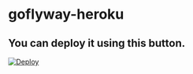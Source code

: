 # goflyway-heroku

## You can deploy it using this button.
[![Deploy](https://www.herokucdn.com/deploy/button.svg)](https://heroku.com/deploy?template=https://github.com/giegloop/goflyway)
